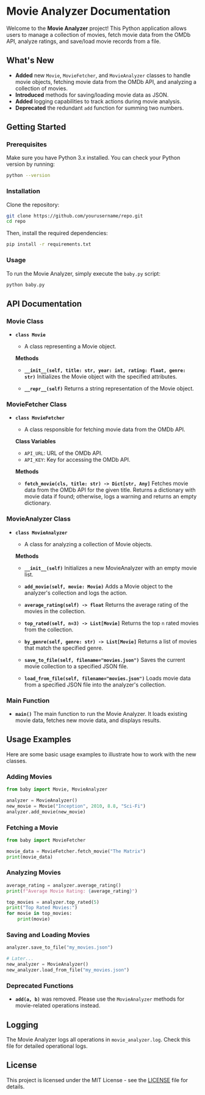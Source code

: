 # Movie Analyzer Documentation

Welcome to the **Movie Analyzer** project! This Python application allows users to manage a collection of movies, fetch movie data from the OMDb API, analyze ratings, and save/load movie records from a file.

## What's New
- **Added** new `Movie`, `MovieFetcher`, and `MovieAnalyzer` classes to handle movie objects, fetching movie data from the OMDb API, and analyzing a collection of movies.
- **Introduced** methods for saving/loading movie data as JSON.
- **Added** logging capabilities to track actions during movie analysis.
- **Deprecated** the redundant `add` function for summing two numbers.

## Getting Started

### Prerequisites
Make sure you have Python 3.x installed. You can check your Python version by running:
```bash
python --version
```

### Installation
Clone the repository:
```bash
git clone https://github.com/yourusername/repo.git
cd repo
```
Then, install the required dependencies:
```bash
pip install -r requirements.txt
```

### Usage
To run the Movie Analyzer, simply execute the `baby.py` script:
```bash
python baby.py
```

## API Documentation

### Movie Class
- **`class Movie`**
  - A class representing a Movie object.
  
  **Methods**
  - **`__init__(self, title: str, year: int, rating: float, genre: str)`**
    Initializes the Movie object with the specified attributes.
    
  - **`__repr__(self)`**
    Returns a string representation of the Movie object.

### MovieFetcher Class
- **`class MovieFetcher`**
  - A class responsible for fetching movie data from the OMDb API.
  
  **Class Variables**
  - `API_URL`: URL of the OMDb API.
  - `API_KEY`: Key for accessing the OMDb API.
  
  **Methods**
  - **`fetch_movie(cls, title: str) -> Dict[str, Any]`**
    Fetches movie data from the OMDb API for the given title. Returns a dictionary with movie data if found; otherwise, logs a warning and returns an empty dictionary.

### MovieAnalyzer Class
- **`class MovieAnalyzer`**
  - A class for analyzing a collection of Movie objects.
  
  **Methods**
  - **`__init__(self)`**
    Initializes a new MovieAnalyzer with an empty movie list.
    
  - **`add_movie(self, movie: Movie)`**
    Adds a Movie object to the analyzer's collection and logs the action.
    
  - **`average_rating(self) -> float`**
    Returns the average rating of the movies in the collection.
    
  - **`top_rated(self, n=3) -> List[Movie]`**
    Returns the top `n` rated movies from the collection.
    
  - **`by_genre(self, genre: str) -> List[Movie]`**
    Returns a list of movies that match the specified genre.
    
  - **`save_to_file(self, filename="movies.json")`**
    Saves the current movie collection to a specified JSON file.
    
  - **`load_from_file(self, filename="movies.json")`**
    Loads movie data from a specified JSON file into the analyzer's collection.

### Main Function
- **`main()`**
  The main function to run the Movie Analyzer. It loads existing movie data, fetches new movie data, and displays results.

## Usage Examples

Here are some basic usage examples to illustrate how to work with the new classes.

### Adding Movies
```python
from baby import Movie, MovieAnalyzer

analyzer = MovieAnalyzer()
new_movie = Movie("Inception", 2010, 8.8, "Sci-Fi")
analyzer.add_movie(new_movie)
```

### Fetching a Movie
```python
from baby import MovieFetcher

movie_data = MovieFetcher.fetch_movie("The Matrix")
print(movie_data)
```

### Analyzing Movies
```python
average_rating = analyzer.average_rating()
print(f"Average Movie Rating: {average_rating}")

top_movies = analyzer.top_rated(5)
print("Top Rated Movies:")
for movie in top_movies:
    print(movie)
```

### Saving and Loading Movies
```python
analyzer.save_to_file("my_movies.json")

# Later...
new_analyzer = MovieAnalyzer()
new_analyzer.load_from_file("my_movies.json")
```

### Deprecated Functions
- **`add(a, b)`** was removed. Please use the `MovieAnalyzer` methods for movie-related operations instead.

## Logging
The Movie Analyzer logs all operations in `movie_analyzer.log`. Check this file for detailed operational logs.

## License
This project is licensed under the MIT License - see the [LICENSE](LICENSE) file for details.
